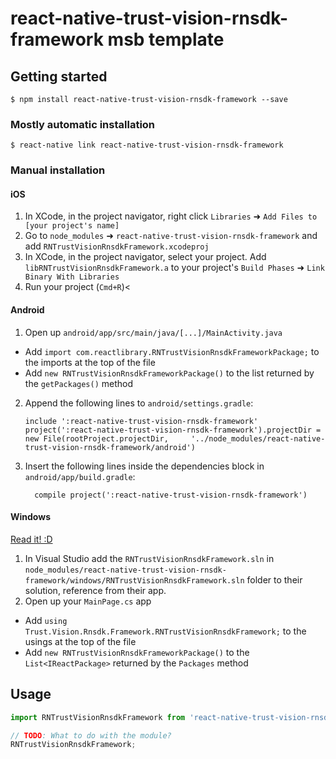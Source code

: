 
# react-native-trust-vision-rnsdk-framework msb template

## Getting started

`$ npm install react-native-trust-vision-rnsdk-framework --save`

### Mostly automatic installation

`$ react-native link react-native-trust-vision-rnsdk-framework`

### Manual installation


#### iOS

1. In XCode, in the project navigator, right click `Libraries` ➜ `Add Files to [your project's name]`
2. Go to `node_modules` ➜ `react-native-trust-vision-rnsdk-framework` and add `RNTrustVisionRnsdkFramework.xcodeproj`
3. In XCode, in the project navigator, select your project. Add `libRNTrustVisionRnsdkFramework.a` to your project's `Build Phases` ➜ `Link Binary With Libraries`
4. Run your project (`Cmd+R`)<

#### Android

1. Open up `android/app/src/main/java/[...]/MainActivity.java`
  - Add `import com.reactlibrary.RNTrustVisionRnsdkFrameworkPackage;` to the imports at the top of the file
  - Add `new RNTrustVisionRnsdkFrameworkPackage()` to the list returned by the `getPackages()` method
2. Append the following lines to `android/settings.gradle`:
  	```
  	include ':react-native-trust-vision-rnsdk-framework'
  	project(':react-native-trust-vision-rnsdk-framework').projectDir = new File(rootProject.projectDir, 	'../node_modules/react-native-trust-vision-rnsdk-framework/android')
  	```
3. Insert the following lines inside the dependencies block in `android/app/build.gradle`:
  	```
      compile project(':react-native-trust-vision-rnsdk-framework')
  	```

#### Windows
[Read it! :D](https://github.com/ReactWindows/react-native)

1. In Visual Studio add the `RNTrustVisionRnsdkFramework.sln` in `node_modules/react-native-trust-vision-rnsdk-framework/windows/RNTrustVisionRnsdkFramework.sln` folder to their solution, reference from their app.
2. Open up your `MainPage.cs` app
  - Add `using Trust.Vision.Rnsdk.Framework.RNTrustVisionRnsdkFramework;` to the usings at the top of the file
  - Add `new RNTrustVisionRnsdkFrameworkPackage()` to the `List<IReactPackage>` returned by the `Packages` method


## Usage
```javascript
import RNTrustVisionRnsdkFramework from 'react-native-trust-vision-rnsdk-framework';

// TODO: What to do with the module?
RNTrustVisionRnsdkFramework;
```
